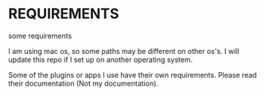 # REQUIREMENTS
some requirements

I am using mac os, so some paths may be different on other os's.
I will update this repo if I set up on another operating system.

Some of the plugins or apps I use have their own requirements.
Please read their documentation (Not my documentation).




